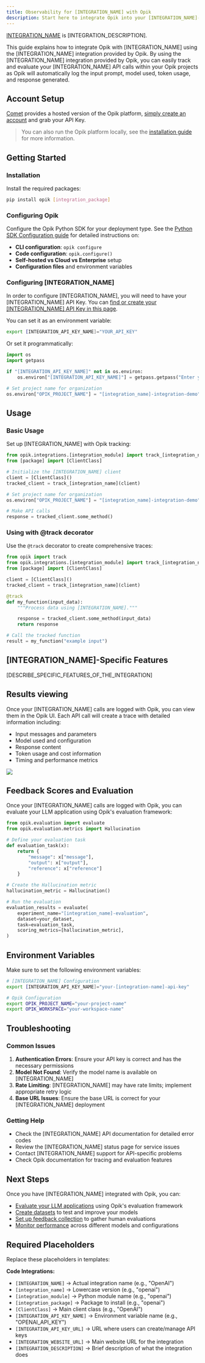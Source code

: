 ```yaml
---
title: Observability for [INTEGRATION_NAME] with Opik
description: Start here to integrate Opik into your [INTEGRATION_NAME]-based genai application for end-to-end LLM observability, unit testing, and optimization.
---
```


[INTEGRATION_NAME]([INTEGRATION_WEBSITE_URL]) is [INTEGRATION_DESCRIPTION].

This guide explains how to integrate Opik with [INTEGRATION_NAME] using the [INTEGRATION_NAME] integration provided by Opik. By using the [INTEGRATION_NAME] integration provided by Opik, you can easily track and evaluate your [INTEGRATION_NAME] API calls within your Opik projects as Opik will automatically log the input prompt, model used, token usage, and response generated.

## Account Setup

[Comet](https://www.comet.com/site?from=llm&utm_source=opik&utm_medium=colab&utm_content=[integration_name]&utm_campaign=opik) provides a hosted version of the Opik platform, [simply create an account](https://www.comet.com/signup?from=llm&utm_source=opik&utm_medium=colab&utm_content=[integration_name]&utm_campaign=opik) and grab your API Key.

> You can also run the Opik platform locally, see the [installation guide](https://www.comet.com/docs/opik/self-host/overview/?from=llm&utm_source=opik&utm_medium=colab&utm_content=[integration_name]&utm_campaign=opik) for more information.

## Getting Started

### Installation

Install the required packages:

```bash
pip install opik [integration_package]
```

### Configuring Opik

Configure the Opik Python SDK for your deployment type. See the [Python SDK Configuration guide](/tracing/sdk_configuration) for detailed instructions on:

- **CLI configuration**: `opik configure`
- **Code configuration**: `opik.configure()`
- **Self-hosted vs Cloud vs Enterprise** setup
- **Configuration files** and environment variables

### Configuring [INTEGRATION_NAME]

In order to configure [INTEGRATION_NAME], you will need to have your [INTEGRATION_NAME] API Key. You can [find or create your [INTEGRATION_NAME] API Key in this page]([INTEGRATION_API_KEY_URL]).

You can set it as an environment variable:

```bash {pytest_codeblocks_skip=true}
export [INTEGRATION_API_KEY_NAME]="YOUR_API_KEY"
```

Or set it programmatically:

```python
import os
import getpass

if "[INTEGRATION_API_KEY_NAME]" not in os.environ:
    os.environ["[INTEGRATION_API_KEY_NAME]"] = getpass.getpass("Enter your [INTEGRATION_NAME] API key: ")

# Set project name for organization
os.environ["OPIK_PROJECT_NAME"] = "[integration_name]-integration-demo"
```

## Usage

### Basic Usage

Set up [INTEGRATION_NAME] with Opik tracking:

```python
from opik.integrations.[integration_module] import track_[integration_name]
from [package] import [ClientClass]

# Initialize the [INTEGRATION_NAME] client
client = [ClientClass]()
tracked_client = track_[integration_name](client)

# Set project name for organization
os.environ["OPIK_PROJECT_NAME"] = "[integration_name]-integration-demo"

# Make API calls
response = tracked_client.some_method()
```

### Using with @track decorator

Use the `@track` decorator to create comprehensive traces:

```python
from opik import track
from opik.integrations.[integration_module] import track_[integration_name]
from [package] import [ClientClass]

client = [ClientClass]()
tracked_client = track_[integration_name](client)

@track
def my_function(input_data):
    """Process data using [INTEGRATION_NAME]."""

    response = tracked_client.some_method(input_data)
    return response

# Call the tracked function
result = my_function("example input")
```

## [INTEGRATION_NAME]-Specific Features

[DESCRIBE_SPECIFIC_FEATURES_OF_THE_INTEGRATION]

## Results viewing

Once your [INTEGRATION_NAME] calls are logged with Opik, you can view them in the Opik UI. Each API call will create a trace with detailed information including:

- Input messages and parameters
- Model used and configuration
- Response content
- Token usage and cost information
- Timing and performance metrics

<!-- Include screenshot only if you have one -->
<Frame>
  <img src="/img/tracing/[integration_name]_integration.png" />
</Frame>

<!--
Screenshot should be placed at: apps/opik-documentation/documentation/fern/img/tracing/[integration_name]_integration.png
Documentation reference path: /img/tracing/[integration_name]_integration.png
-->

## Feedback Scores and Evaluation

Once your [INTEGRATION_NAME] calls are logged with Opik, you can evaluate your LLM application using Opik's evaluation framework:

```python
from opik.evaluation import evaluate
from opik.evaluation.metrics import Hallucination

# Define your evaluation task
def evaluation_task(x):
    return {
        "message": x["message"],
        "output": x["output"],
        "reference": x["reference"]
    }

# Create the Hallucination metric
hallucination_metric = Hallucination()

# Run the evaluation
evaluation_results = evaluate(
    experiment_name="[integration_name]-evaluation",
    dataset=your_dataset,
    task=evaluation_task,
    scoring_metrics=[hallucination_metric],
)
```

## Environment Variables

Make sure to set the following environment variables:

```bash
# [INTEGRATION_NAME] Configuration
export [INTEGRATION_API_KEY_NAME]="your-[integration-name]-api-key"

# Opik Configuration
export OPIK_PROJECT_NAME="your-project-name"
export OPIK_WORKSPACE="your-workspace-name"
```

## Troubleshooting

### Common Issues

1. **Authentication Errors**: Ensure your API key is correct and has the necessary permissions
2. **Model Not Found**: Verify the model name is available on [INTEGRATION_NAME]
3. **Rate Limiting**: [INTEGRATION_NAME] may have rate limits; implement appropriate retry logic
4. **Base URL Issues**: Ensure the base URL is correct for your [INTEGRATION_NAME] deployment

### Getting Help

- Check the [INTEGRATION_NAME] API documentation for detailed error codes
- Review the [INTEGRATION_NAME] status page for service issues
- Contact [INTEGRATION_NAME] support for API-specific problems
- Check Opik documentation for tracing and evaluation features

## Next Steps

Once you have [INTEGRATION_NAME] integrated with Opik, you can:

- [Evaluate your LLM applications](/evaluation/overview) using Opik's evaluation framework
- [Create datasets](/datasets/overview) to test and improve your models
- [Set up feedback collection](/feedback/overview) to gather human evaluations
- [Monitor performance](/tracing/overview) across different models and configurations

## Required Placeholders

Replace these placeholders in templates:

**Code Integrations:**
- `[INTEGRATION_NAME]` → Actual integration name (e.g., "OpenAI")
- `[integration_name]` → Lowercase version (e.g., "openai")
- `[integration_module]` → Python module name (e.g., "openai")
- `[integration_package]` → Package to install (e.g., "openai")
- `[ClientClass]` → Main client class (e.g., "OpenAI")
- `[INTEGRATION_API_KEY_NAME]` → Environment variable name (e.g., "OPENAI_API_KEY")
- `[INTEGRATION_API_KEY_URL]` → URL where users can create/manage API keys
- `[INTEGRATION_WEBSITE_URL]` → Main website URL for the integration
- `[INTEGRATION_DESCRIPTION]` → Brief description of what the integration does
